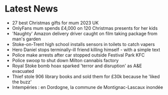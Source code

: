 # Latest News
-  27 best Christmas gifts for mum 2023 UK
-  OnlyFans mum spends £4,000 on 120 Christmas presents for her kids
-  'Naughty' Amazon delivery driver caught on film taking package from man's garden
-  Stoke-on-Trent high school installs sensors in toilets to catch vapers
-  Hero Daniel stops terminally-ill friend killing himself - with a simple text
-  Police make arrests after car stopped outside Festival Park KFC
-  Police swoop to shut down Milton cannabis factory
-  Royal Stoke bomb hoax sparked 'terror and disruption' as A&E evacuated
-  Thief stole 906 library books and sold them for £30k because he 'liked the buzz'
-  Intempéries : en Dordogne, la commune de Montignac-Lascaux inondée
